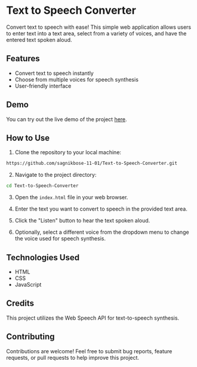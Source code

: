 # Text to Speech Converter

Convert text to speech with ease! This simple web application allows users to enter text into a text area, select from a variety of voices, and have the entered text spoken aloud.

## Features

- Convert text to speech instantly
- Choose from multiple voices for speech synthesis
- User-friendly interface

## Demo

You can try out the live demo of the project [here](#https://sagnikbose-11-01.github.io/Text-to-Speech-Converter/).

## How to Use

1. Clone the repository to your local machine:

```bash
https://github.com/sagnikbose-11-01/Text-to-Speech-Converter.git
```

2. Navigate to the project directory:

```bash
cd Text-to-Speech-Converter
```

3. Open the `index.html` file in your web browser.

4. Enter the text you want to convert to speech in the provided text area.

5. Click the "Listen" button to hear the text spoken aloud.

6. Optionally, select a different voice from the dropdown menu to change the voice used for speech synthesis.

## Technologies Used

- HTML
- CSS
- JavaScript

## Credits

This project utilizes the Web Speech API for text-to-speech synthesis.

## Contributing

Contributions are welcome! Feel free to submit bug reports, feature requests, or pull requests to help improve this project.

